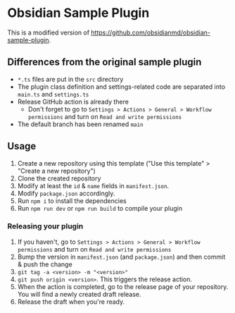 # Obsidian Sample Plugin

This is a modified version of https://github.com/obsidianmd/obsidian-sample-plugin.

## Differences from the original sample plugin

- `*.ts` files are put in the `src` directory
- The plugin class definition and settings-related code are separated into `main.ts` and `settings.ts`
- Release GitHub action is already there
  - Don't forget to go to `Settings > Actions > General > Workflow permissions` and turn on `Read and write permissions`
- The default branch has been renamed `main`

## Usage

1. Create a new repository using this template ("Use this template" > "Create a new repository")
2. Clone the created repository
3. Modify at least the `id` & `name` fields in `manifest.json`.
4. Modify `package.json` accordingly.
5. Run `npm i` to install the dependencies
6. Run `npm run dev` or `npm run build` to compile your plugin

### Releasing your plugin

1. If you haven't, go to `Settings > Actions > General > Workflow permissions` and turn on `Read and write permissions`
2. Bump the version in `manifest.json` (and `package.json`) and then commit & push the change
3. `git tag -a <version> -m "<version>"`
4. `git push origin <version>`. This triggers the release action.
5. When the action is completed, go to the release page of your repository. You will find a newly created draft release.
6. Release the draft when you're ready.
